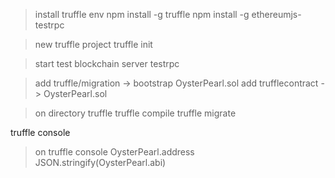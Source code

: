 > install truffle env
npm install -g truffle
npm install -g ethereumjs-testrpc

> new truffle project
truffle init

> start test blockchain server
testrpc

> add truffle/migration -> bootstrap OysterPearl.sol
> add trufflecontract -> OysterPearl.sol

> on directory truffle
truffle compile
truffle migrate

truffle console

> on truffle console
OysterPearl.address
JSON.stringify(OysterPearl.abi)